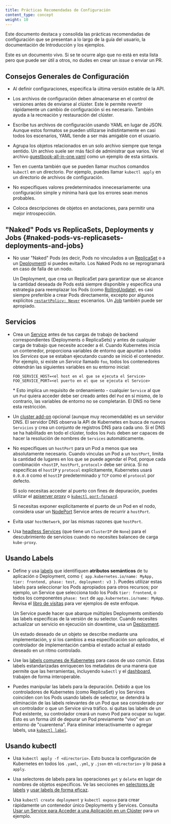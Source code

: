 ```yaml
---
title: Prácticas Recomendadas de Configuración
content_type: concept
weight: 10
---
```


<!-- overview -->
Este documento destaca y consolida las prácticas recomendadas de configuración que se presentan
a lo largo de la guía del usuario, la documentación de Introducción y los ejemplos.

Este es un documento vivo. Si se te ocurre algo que no está en esta lista pero que puede ser útil
a otros, no dudes en crear un _issue_ o enviar un PR.

<!-- body -->
## Consejos Generales de Configuración

- Al definir configuraciones, especifica la última versión estable de la API.

- Los archivos de configuración deben almacenarse en el control de versiones antes de enviarse al clúster. Este
  le permite revertir rápidamente un cambio de configuración si es necesario. También ayuda a
  la recreación y restauración del clúster.

- Escribe tus archivos de configuración usando YAML en lugar de JSON. Aunque estos formatos se pueden utilizarse
   indistintamente en casi todos los escenarios, YAML tiende a ser más amigable con el usuario.

- Agrupa los objetos relacionados en un solo archivo siempre que tenga sentido. Un archivo suele ser más fácil de
  administrar que varios. Ver el archivo
  [guestbook-all-in-one.yaml](https://github.com/kubernetes/examples/tree/master/web/guestbook/all-in-one/guestbook-all-in-one.yaml)
  como un ejemplo de esta sintaxis.

- Ten en cuenta también que se pueden llamar muchos comandos `kubectl` en un directorio. Por ejemplo, puedes llamar
   `kubectl apply` en un directorio de archivos de configuración.

- No especifiques valores predeterminados innecesariamente: una configuración simple y mínima hará que los errores sean menos probables.

- Coloca descripciones de objetos en anotaciones, para permitir una mejor introspección.

## "Naked" Pods vs ReplicaSets, Deployments y Jobs {#naked-pods-vs-replicasets-deployments-and-jobs}

- No usar "Naked" Pods (es decir, Pods no vinculados a un [ReplicaSet](/docs/concepts/workloads/controllers/replicaset/) o a un
  [Deployment](/docs/concepts/workloads/controllers/deployment/)) si puedes evitarlo. Los Naked Pods
  no se reprogramará en caso de falla de un nodo.

  Un Deployment, que crea un ReplicaSet para garantizar que se alcance la cantidad deseada de Pods está
  siempre disponible y especifica una estrategia para reemplazar los Pods (como
  [RollingUpdate](/docs/concepts/workloads/controllers/deployment/#rolling-update-deployment)), es
  casi siempre preferible a crear Pods directamente, excepto por algunos explícitos
  [`restartPolicy: Never`](/docs/concepts/workloads/pods/pod-lifecycle/#restart-policy) escenarios.
  Un [Job](/docs/concepts/workloads/controllers/job/) también puede ser apropiado.

## Servicios

- Crea un [Service](/docs/concepts/services-networking/service/) antes de tus cargas de trabajo de backend correspondientes
  (Deployments o ReplicaSets) y antes de cualquier carga de trabajo que necesite acceder a él.
  Cuando Kubernetes inicia un contenedor, proporciona variables de entorno que apuntan a todos los _Services_
  que se estaban ejecutando cuando se inició el contenedor. Por ejemplo, si existe un _Service_ llamado `foo`,
  todos los contenedores obtendrán las siguientes variables en su entorno inicial:

  ```shell
  FOO_SERVICE_HOST=<el host en el que se ejecuta el Service>
  FOO_SERVICE_PORT=<el puerto en el que se ejecuta el Service>
  ```

  \* Esto implica un requisito de ordenamiento - cualquier `Service` al que un `Pod` quiera acceder debe ser
  creado antes del `Pod` en sí mismo, de lo contrario, las variables de entorno no se completarán.
  El DNS no tiene esta restricción.

- Un [cluster add-on](/docs/concepts/cluster-administration/addons/) opcional (aunque muy recomendable)
  es un servidor DNS. El servidor DNS observa la API de Kubernetes en busca de nuevos `Servicios` y crea un conjunto
  de registros DNS para cada uno. Si el DNS se ha habilitado en todo el clúster, todos los `Pods` deben ser
  capaces de hacer la resolución de nombres de `Services` automáticamente.

- No especifiques un `hostPort` para un Pod a menos que sea absolutamente necesario. Cuando vinculas un Pod a un
   `hostPort`, limita la cantidad de lugares en los que se puede agendar el Pod, porque cada combinación <`hostIP`,
   `hostPort`, `protocol`> debe ser única. Si no especificas el `hostIP` y
   `protocol` explícitamente, Kubernetes usará `0.0.0.0` como el `hostIP` predeterminado y `TCP` como el
   `protocol` por defecto.

  Si solo necesitas acceder al puerto con fines de depuración, puedes utilizar el
  [apiserver proxy](/docs/tasks/access-application-cluster/access-cluster/#manually-constructing-apiserver-proxy-urls)
  o [`kubectl port-forward`](/docs/tasks/access-application-cluster/port-forward-access-application-cluster/).

  Si necesitas exponer explícitamente el puerto de un Pod en el nodo, considera usar un
  [NodePort](/docs/concepts/services-networking/service/#type-nodeport) Service antes de recurrir a
  `hostPort`.

- Evita usar `hostNetwork`, por las mismas razones que `hostPort`.

- Usa [headless Services](/docs/concepts/services-networking/service/#headless-services)
  (que tiene un `ClusterIP` de `None`) para el descubrimiento de servicios cuando no necesites
  balanceo de carga `kube-proxy`.

## Usando Labels

- Define y usa [labels](/docs/concepts/overview/working-with-objects/labels/) que identifiquen
  __atributos semánticos__ de tu aplicación o Deployment, como `{ app.kubernetes.io/name:
  MyApp, tier: frontend, phase: test, deployment: v3 }`. Puedes utilizar estas labels para seleccionar los
  Pods apropiados para otros recursos; por ejemplo, un Service que selecciona todo los
  Pods `tier: frontend`, o todos los componentes `phase: test` de `app.kubernetes.io/name: MyApp`.
  Revisa el [libro de visitas](https://github.com/kubernetes/examples/tree/master/guestbook/)
  para ver ejemplos de este enfoque.

  Un Service puede hacer que abarque múltiples Deployments omitiendo las labels específicas de la versión de su
  selector. Cuando necesites actualizar un servicio en ejecución sin downtime, usa un
  [Deployment](/docs/concepts/workloads/controllers/deployment/).

  Un estado deseado de un objeto se describe mediante una implementación, y si los cambios a esa especificación son
  _aplicados_, el controlador de implementación cambia el estado actual al estado deseado en un
  ritmo controlado.

- Use las [labels comunes de Kubernetes](/docs/concepts/overview/working-with-objects/common-labels/)
  para casos de uso común. Estas labels estandarizadas enriquecen los metadatos de una manera que permite que las herramientas,
  incluyendo `kubectl` y el [dashboard](/docs/tasks/access-application-cluster/web-ui-dashboard),
  trabajen de forma interoperable.

- Puedes manipular las labels para la depuración. Debido a que los controladores de Kubernetes (como ReplicaSet) y
  los Services coinciden con los Pods usando labels de selector, se detendrá la eliminación de las labels relevantes de un Pod
  que sea considerado por un controlador o que un Service sirva tráfico. si quitas
  las labels de un Pod existente, su controlador creará un nuevo Pod para ocupar su lugar. Esto es un
  forma útil de depurar un Pod previamente "vivo" en un entorno de "cuarentena". Para eliminar interactivamente
  o agregar labels, usa [`kubectl label`](/docs/reference/generated/kubectl/kubectl-commands#label).

## Usando kubectl

- Usa `kubectl apply -f <directorio>`. Esto busca la configuración de Kubernetes en todos los `.yaml`,
   `.yml`, y `.json` en `<directorio>` y lo pasa a `apply`.

- Usa selectores de labels para las operaciones `get` y `delete` en lugar de nombres de objetos específicos. Ve las
  secciones en [selectores de labels](/docs/concepts/overview/working-with-objects/labels/#label-selectors)
  y [usar labels de forma eficaz](/docs/concepts/cluster-administration/manage-deployment/#using-labels-effectively).

- Usa `kubectl create deployment` y `kubectl expose` para crear rápidamente un contenedor único
   Deployments y Services.
   Consulta [Usar un Service para Acceder a una Aplicación en un Clúster](/docs/tasks/access-application-cluster/service-access-application-cluster/)
   para un ejemplo.
